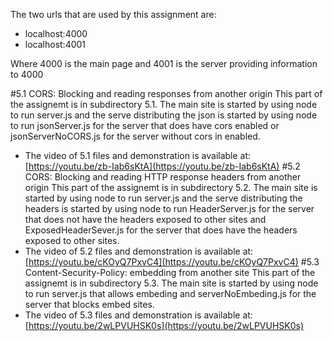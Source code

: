 The two urls that are used by this assignment are:
* localhost:4000
* localhost:4001

Where 4000 is the main page and 4001 is the server providing information to 4000

#5.1 CORS: Blocking and reading responses from another origin
This part of the assignemt is in subdirectory 5.1. The main site is started by using node to run server.js and the serve distributing the json is started by using node to run jsonServer.js for the server that does have cors enabled or jsonServerNoCORS.js for the server without cors in enabled.
* The video of 5.1 files and demonstration is available at: [https://youtu.be/zb-Iab6sKtA](https://youtu.be/zb-Iab6sKtA)
#5.2 CORS: Blocking and reading HTTP response headers from another origin
This part of the assignemt is in subdirectory 5.2. The main site is started by using node to run server.js and the serve distributing the headers is started by using node to run HeaderServer.js for the server that does not have the headers exposed to other sites and ExposedHeaderSever.js for the server that does have the headers exposed to other sites.
* The video of 5.2 files and demonstration is available at: [https://youtu.be/cKOyQ7PxvC4](https://youtu.be/cKOyQ7PxvC4)
#5.3 Content-Security-Policy: embedding from another site
This part of the assignemt is in subdirectory 5.3. The main site is started by using node to run server.js that allows embeding and serverNoEmbeding.js for the server that blocks embed sites.
* The video of 5.3 files and demonstration is available at: [https://youtu.be/2wLPVUHSK0s](https://youtu.be/2wLPVUHSK0s)
